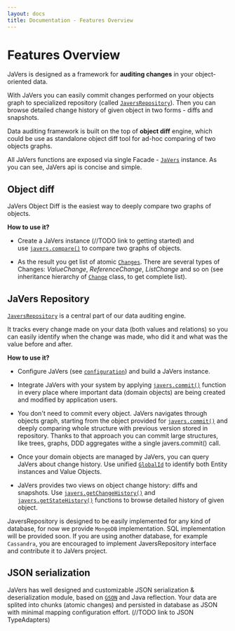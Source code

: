 ```yaml
---
layout: docs
title: Documentation - Features Overview
---
```


# Features Overview

JaVers is designed as a framework for **auditing changes** in your object-oriented data.

With JaVers you can easily commit changes performed on your objects graph to specialized repository
(called <a href="http://javers.org/javadoc_0.8.0/org/javers/repository/api/JaversRepository.html"><code>JaversRepository</code></a>).
Then you can browse detailed change history of given object in two forms - diffs and snapshots. 

Data auditing framework is built on the top of **object diff** engine, which could be use as standalone object diff tool for ad-hoc
comparing of two objects graphs.

All JaVers functions are exposed via single Facade -
<a href="http://javers.org/javadoc_0.8.0/index.html?org/javers/core/Javers.html"><code>JaVers</code></a> instance.
As you can see, JaVers api is concise and simple.

## Object diff
JaVers Object Diff is the easiest way to deeply compare two graphs of objects.

**How to use it?**

* Create a JaVers instance (//TODO link to getting started) and  
  use <a href="http://javers.org/javadoc_0.8.0/org/javers/core/Javers.html#compare-java.lang.Object-java.lang.Object-">
  <code>javers.compare()</code></a> to compare two graphs of objects. 
   
* As the result you get list of atomic <a href="http://javers.org/javadoc_0.8.0/index.html?org/javers/core/diff/Change.html"><code>Changes</code></a>.
  There are several types of Changes: *ValueChange*, *ReferenceChange*, *ListChange* and so on (see inheritance hierarchy of 
  <a href="http://javers.org/javadoc_0.8.0/index.html?org/javers/core/diff/Change.html"><code>Change</code></a> class, to get complete list).      

## JaVers Repository
<a href="http://javers.org/javadoc_0.8.0/org/javers/repository/api/JaversRepository.html"><code>JaversRepository</code></a>
is a central part of our data auditing engine. 

It tracks every change made on your data (both values and relations) so you can easily identify when the change was made, who did it and
what was the value before and after.

**How to use it?**

* Configure JaVers (see <a href="/documentation/configuration"><code>configuration</code></a>) and build a
  JaVers instance. 

* Integrate JaVers with your system by applying 
  <a href="http://javers.org/javadoc_0.8.0/org/javers/core/Javers.html#commit-java.lang.String-java.lang.Object-"><code>javers.commit()</code></a>
  function in every place where 
  important data (domain objects) are being created and modified by application users.
  
* You don't need to commit every object. JaVers navigates through objects graph, starting from
  the object provided for <a href="http://javers.org/javadoc_0.8.0/org/javers/core/Javers.html#commit-java.lang.String-java.lang.Object-"><code>javers.commit()</code></a>
  and deeply comparing whole structure with previous version stored in repository.
  Thanks to that approach you can commit large structures, like trees, graphs, DDD aggregates withe a single
  javers.commit() call.
  
* Once your domain objects are managed by JaVers, you can query JaVers about change history. 
  Use unified 
  <a href="http://javers.org/javadoc_0.8.0/index.html?org/javers/core/metamodel/object/GlobalId.html"><code>GlobalId</code></a> 
  to identify both Entity instances and Value Objects.
  
* JaVers provides two views on object change history: diffs and snapshots.
  Use <a href="http://javers.org/javadoc_0.8.0/org/javers/core/Javers.html#getChangeHistory-java.lang.Object-java.lang.Class-int-">
  <code>javers.getChangeHistory()</code></a>
  and <a href="http://javers.org/javadoc_0.8.0/org/javers/core/Javers.html#getStateHistory-java.lang.Object-java.lang.Class-int-">
  <code>javers.getStateHistory()</code></a>
  functions to browse detailed history of given object.
  
JaversRepository is designed to be easily implemented for any kind of database,
for now we provide <code>MongoDB</code> implementation. SQL implementation will be provided soon.
If you are using another database, for example <code>Cassandra</code>, you are encouraged to implement 
JaversRepository interface and contribute it to JaVers project.

## JSON serialization
JaVers has well designed and customizable JSON serialization & deserialization module, based on 
<a href="https://code.google.com/p/google-gson/"><code>GSON</code></a>  and Java reflection. 
Your data are splited into chunks (atomic changes) and persisted in database as JSON
with minimal mapping configuration effort. (//TODO link to JSON TypeAdapters)
